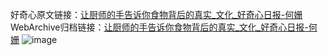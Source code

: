 好奇心原文链接：[让厨师的手告诉你食物背后的真实_文化_好奇心日报-何姗](https://www.qdaily.com/articles/8399.html)
WebArchive归档链接：[让厨师的手告诉你食物背后的真实_文化_好奇心日报-何姗](http://web.archive.org/web/20190623152726/https://www.qdaily.com/articles/8399.html)
![image](http://ww3.sinaimg.cn/large/007d5XDply1g3vd0t21gzj30u04adb20)